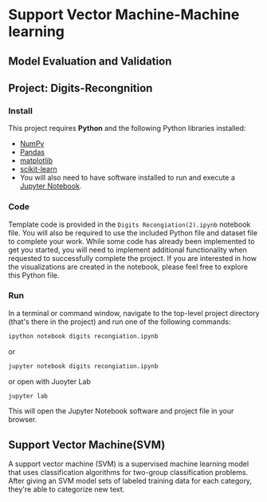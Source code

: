 # Support Vector Machine-Machine learning
## Model Evaluation and Validation
## Project: Digits-Recongnition

### Install

This project requires **Python** and the following Python libraries installed:

- [NumPy](http://www.numpy.org/)
- [Pandas](http://pandas.pydata.org/)
- [matplotlib](http://matplotlib.org/)
- [scikit-learn](http://scikit-learn.org/stable/)
- You will also need to have software installed to run and execute a [Jupyter Notebook](http://jupyter.org/install.html).

### Code
Template code is provided in the `Digits Recongiation(2).ipynb` notebook file. You will also be required to use the included Python file and dataset file to complete your work. While some code has already been implemented to get you started, you will need to implement additional functionality when requested to successfully complete the project. If you are interested in how the visualizations are created in the notebook, please feel free to explore this Python file.
### Run

In a terminal or command window, navigate to the top-level project directory (that's there in the project) and run one of the following commands:

```bash
ipython notebook digits recongiation.ipynb
```  
or
```bash
jupyter notebook digits recongiation.ipynb
```
or open with Juoyter Lab
```bash
jupyter lab
```
This will open the Jupyter Notebook software and project file in your browser.
## Support Vector Machine(SVM)
A support vector machine (SVM) is a supervised machine learning model that uses classification algorithms for two-group classification problems. After giving an SVM model sets of labeled training data for each category, they're able to categorize new text.
